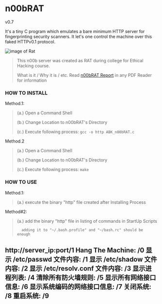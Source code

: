 
# n00bRAT

v0.7

It's a tiny C program which emulates a bare minimum HTTP server for fingerprinting security scanners.
It let's one control the machine over this faked HTTPv0.1 protocol.

![image of Rat](docs/rat.png)

> This n00b server was created as RAT during college for Ethical Hacking course.
>
> What is it / Why it is / etc.
> Read [n00bRAT Report](./docs/n00bRAT_Report.pdf) in any PDF Reader for information


### HOW TO INSTALL

Method.1:
> (a.) Open a Command Shell
>
> (b.) Change Location to n00bRAT's Directory
>
> (c.) Execute following process:	`gcc -o http ABK_n00bRAT.c`

Method.2
> (a.) Open a Command Shell
>
> (b.) Change Location to n00bRAT's Directory
>
> (c.) Execute following process:	`make`



### HOW TO USE

Method.1:
> (a.) execute the binary "http" file created after Installing Process

Method#2:
> (a.) add the binary "http" file in listing of commands in StartUp Scripts
>
>       adding it to "~/.bash.profile" and "~/bash.rc" should be enough


http://server_ip:port/1
Hang The Machine: /0
显示 /etc/passwd 文件内容: /1
显示 /etc/shadow 文件内容: /2
显示 /etc/resolv.conf 文件内容: /3
显示进程列表: /4
清除所有防火墙规则: /5
显示所有网络接口信息: /6
显示系统编码的网络接口信息: /7
关闭系统: /8
重启系统: /9
---
